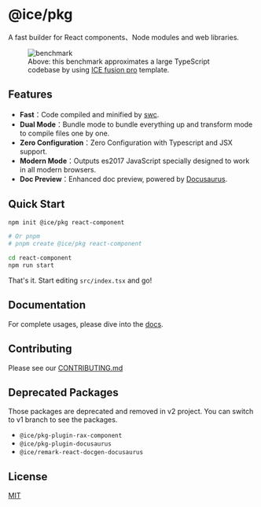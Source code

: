 # @ice/pkg

A fast builder for React components、Node modules and web libraries.

<figure style={{
  fontSize:'13px',
}}>
  <img src="https://img.alicdn.com/imgextra/i1/O1CN01MoY2ji23DGjyTw2Dh_!!6000000007221-2-tps-2972-638.png" alt="benchmark" />

<figcaption>Above: this benchmark approximates a large TypeScript codebase by using <a href="https://github.com/maoxiaoke/pkg-benchmark">ICE fusion pro</a> template.</figcaption>
</figure>

## Features

- **Fast**：Code compiled and minified by [swc](https://swc.rs/docs/configuration/swcrc).
- **Dual Mode**：Bundle mode to bundle everything up and transform mode to compile files one by one.
- **Zero Configuration**：Zero Configuration with Typescript and JSX support.
- **Modern Mode**：Outputs es2017 JavaScript specially designed to work in all modern browsers.
- **Doc Preview**：Enhanced doc preview, powered by [Docusaurus](https://docusaurus.io/).

## Quick Start

```bash
npm init @ice/pkg react-component

# Or pnpm
# pnpm create @ice/pkg react-component

cd react-component
npm run start
```

That's it. Start editing `src/index.tsx` and go!

## Documentation

For complete usages, please dive into the [docs](https://pkg.ice.work/).

## Contributing

Please see our [CONTRIBUTING.md](/.github/CONTRIBUTING.md)

## Deprecated Packages

Those packages are deprecated and removed in v2 project. You can switch to v1 branch to see the packages.

- `@ice/pkg-plugin-rax-component`
- `@ice/pkg-plugin-docusaurus`
- `@ice/remark-react-docgen-docusaurus`

## License

[MIT](https://oss.ninja/mit/developit/)

